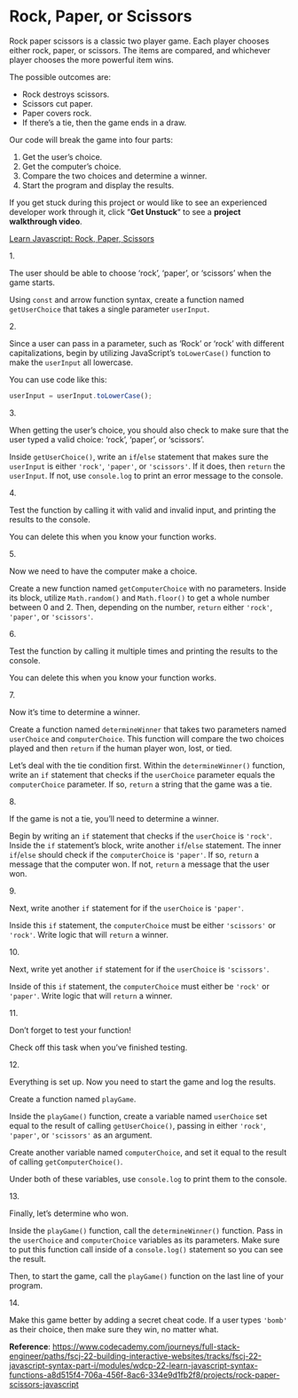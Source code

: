 # Rock, Paper, or Scissors

Rock paper scissors is a classic two player game. Each player chooses
either rock, paper, or scissors. The items are compared, and whichever
player chooses the more powerful item wins.

The possible outcomes are:

- Rock destroys scissors.
- Scissors cut paper.
- Paper covers rock.
- If there’s a tie, then the game ends in a draw.

Our code will break the game into four parts:

1.  Get the user’s choice.
2.  Get the computer’s choice.
3.  Compare the two choices and determine a winner.
4.  Start the program and display the results.

If you get stuck during this project or would like to see an experienced
developer work through it, click “**Get Unstuck**“ to see a **project
walkthrough video**.

[Learn Javascript: Rock, Paper, Scissors](https://www.youtube.com/watch?v=cKbN6-1ZQ3A)

1\.

The user should be able to choose ‘rock’, ‘paper’, or ‘scissors’ when
the game starts.

Using `const` and arrow function syntax, create a function named
`getUserChoice` that takes a single parameter `userInput`.

2\.

Since a user can pass in a parameter, such as ‘Rock’ or ‘rock’ with
different capitalizations, begin by utilizing JavaScript’s
`toLowerCase()` function to make the `userInput` all lowercase.

You can use code like this:

``` js
userInput = userInput.toLowerCase();
```

3\.

When getting the user’s choice, you should also check to make sure that
the user typed a valid choice: ‘rock’, ‘paper’, or ‘scissors’.

Inside `getUserChoice()`, write an `if`/`else` statement that makes sure
the `userInput` is either `'rock'`, `'paper'`, or `'scissors'`. If it
does, then `return` the `userInput`. If not, use `console.log` to print
an error message to the console.

4\.

Test the function by calling it with valid and invalid input, and
printing the results to the console.

You can delete this when you know your function works.

5\.

Now we need to have the computer make a choice.

Create a new function named `getComputerChoice` with no parameters.
Inside its block, utilize `Math.random()` and `Math.floor()` to get a
whole number between 0 and 2. Then, depending on the number, `return`
either `'rock'`, `'paper'`, or `'scissors'`.

6\.

Test the function by calling it multiple times and printing the results
to the console.

You can delete this when you know your function works.

7\.

Now it’s time to determine a winner.

Create a function named `determineWinner` that takes two parameters
named `userChoice` and `computerChoice`. This function will compare the
two choices played and then `return` if the human player won, lost, or
tied.

Let’s deal with the tie condition first. Within the `determineWinner()`
function, write an `if` statement that checks if the `userChoice`
parameter equals the `computerChoice` parameter. If so, `return` a
string that the game was a tie.

8\.

If the game is not a tie, you’ll need to determine a winner.

Begin by writing an `if` statement that checks if the `userChoice` is
`'rock'`. Inside the `if` statement’s block, write another `if`/`else`
statement. The inner `if`/`else` should check if the `computerChoice` is
`'paper'`. If so, `return` a message that the computer won. If not,
`return` a message that the user won.

9\.

Next, write another `if` statement for if the `userChoice` is `'paper'`.

Inside this `if` statement, the `computerChoice` must be either
`'scissors'` or `'rock'`. Write logic that will `return` a winner.

10\.

Next, write yet another `if` statement for if the `userChoice` is
`'scissors'`.

Inside of this `if` statement, the `computerChoice` must either be
`'rock'` or `'paper'`. Write logic that will `return` a winner.

11\.

Don’t forget to test your function!

Check off this task when you’ve finished testing.

12\.

Everything is set up. Now you need to start the game and log the
results.

Create a function named `playGame`.

Inside the `playGame()` function, create a variable named `userChoice`
set equal to the result of calling `getUserChoice()`, passing in either
`'rock'`, `'paper'`, or `'scissors'` as an argument.

Create another variable named `computerChoice`, and set it equal to the
result of calling `getComputerChoice()`.

Under both of these variables, use `console.log` to print them to the
console.

13\.

Finally, let’s determine who won.

Inside the `playGame()` function, call the `determineWinner()` function.
Pass in the `userChoice` and `computerChoice` variables as its
parameters. Make sure to put this function call inside of a
`console.log()` statement so you can see the result.

Then, to start the game, call the `playGame()` function on the last line
of your program.

14\.

Make this game better by adding a secret cheat code. If a user types
`'bomb'` as their choice, then make sure they win, no matter what.

**Reference**: https://www.codecademy.com/journeys/full-stack-engineer/paths/fscj-22-building-interactive-websites/tracks/fscj-22-javascript-syntax-part-i/modules/wdcp-22-learn-javascript-syntax-functions-a8d515f4-706a-456f-8ac6-334e9d1fb2f8/projects/rock-paper-scissors-javascript
